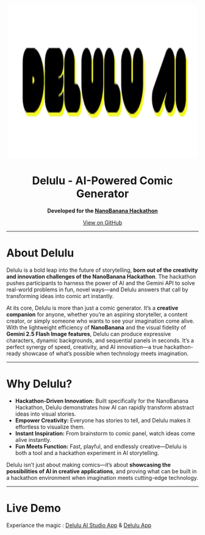 <div align="center">
   <img src="./logo.png" width="500" height="400" alt="Delulu Logo" />
   <h1>Delulu - AI-Powered Comic Generator</h1>
   <p><b>Developed for the <a href="https://www.kaggle.com/competitions/banana/overview" target="_blank">NanoBanana Hackathon</a></b></p>
   <a href="https://github.com/ragultv/delulu.git" target="_blank">View on GitHub</a>
</div>

---

# About Delulu

Delulu is a bold leap into the future of storytelling, **born out of the creativity and innovation challenges of the NanoBanana Hackathon**. The hackathon pushes participants to harness the power of AI and the Gemini API to solve real-world problems in fun, novel ways—and Delulu answers that call by transforming ideas into comic art instantly.  

At its core, Delulu is more than just a comic generator. It’s a **creative companion** for anyone, whether you’re an aspiring storyteller, a content creator, or simply someone who wants to see your imagination come alive. With the lightweight efficiency of **NanoBanana** and the visual fidelity of **Gemini 2.5 Flash Image features**, Delulu can produce expressive characters, dynamic backgrounds, and sequential panels in seconds. It’s a perfect synergy of speed, creativity, and AI innovation—a true hackathon-ready showcase of what’s possible when technology meets imagination.  

---

# Why Delulu?

- **Hackathon-Driven Innovation:** Built specifically for the NanoBanana Hackathon, Delulu demonstrates how AI can rapidly transform abstract ideas into visual stories.  
- **Empower Creativity:** Everyone has stories to tell, and Delulu makes it effortless to visualize them.  
- **Instant Inspiration:** From brainstorm to comic panel, watch ideas come alive instantly.  
- **Fun Meets Function:** Fast, playful, and endlessly creative—Delulu is both a tool and a hackathon experiment in AI storytelling.  

Delulu isn’t just about making comics—it’s about **showcasing the possibilities of AI in creative applications**, and proving what can be built in a hackathon environment when imagination meets cutting-edge technology.  

---

# Live Demo

Experiance the magic : [Delulu AI Studio App](https://aistudio.google.com/apps/drive/1SKu-ujFNYl55mgfpvtvttBT2Rj1WPOJQ?showPreview=true&showAssistant=true) & [Delulu  App](https://delulu-theta.vercel.app/)

